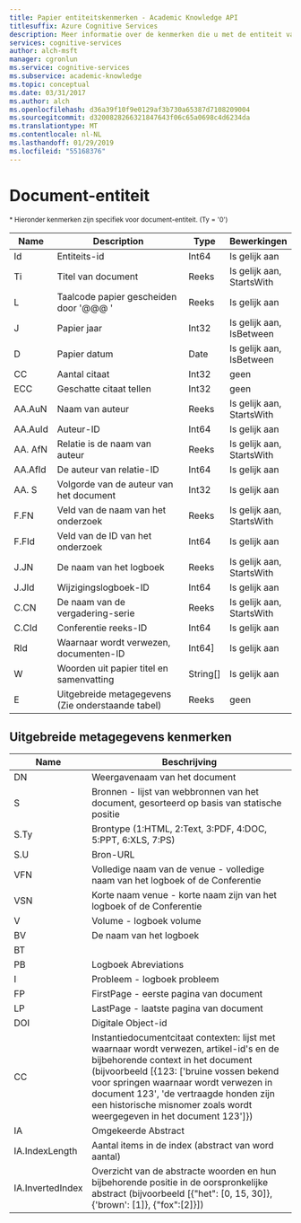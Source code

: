 ```yaml
---
title: Papier entiteitskenmerken - Academic Knowledge API
titlesuffix: Azure Cognitive Services
description: Meer informatie over de kenmerken die u met de entiteit van het document in de Academic Knowledge API gebruiken kunt.
services: cognitive-services
author: alch-msft
manager: cgronlun
ms.service: cognitive-services
ms.subservice: academic-knowledge
ms.topic: conceptual
ms.date: 03/31/2017
ms.author: alch
ms.openlocfilehash: d36a39f10f9e0129af3b730a65387d7108209004
ms.sourcegitcommit: d3200828266321847643f06c65a0698c4d6234da
ms.translationtype: MT
ms.contentlocale: nl-NL
ms.lasthandoff: 01/29/2019
ms.locfileid: "55168376"
---
```

# <a name="paper-entity"></a>Document-entiteit

<sub> * Hieronder kenmerken zijn specifiek voor document-entiteit. (Ty = '0') </sub>


Name    |Description                                        |Type       | Bewerkingen
------- | ------------------------------------------------- | --------- | ----------------------------
Id      |Entiteits-id                                          |Int64      |Is gelijk aan
Ti      |Titel van document                                        |Reeks     |Is gelijk aan,<br/>StartsWith
L       |Taalcode papier gescheiden door '\@@@ '            |Reeks     |Is gelijk aan
J       |Papier jaar                                         |Int32      |Is gelijk aan,<br/>IsBetween
D       |Papier datum                                         |Date       |Is gelijk aan,<br/>IsBetween
CC      |Aantal citaat                                     |Int32      |geen  
ECC     |Geschatte citaat tellen                           |Int32      |geen
AA.AuN  |Naam van auteur                                        |Reeks     |Is gelijk aan,<br/>StartsWith
AA.AuId |Auteur-ID                                          |Int64      |Is gelijk aan
AA. AfN  |Relatie is de naam van auteur                            |Reeks     |Is gelijk aan,<br/>StartsWith
AA.AfId |De auteur van relatie-ID                              |Int64      |Is gelijk aan
AA. S    |Volgorde van de auteur van het document                         |Int32      |Is gelijk aan
F.FN    |Veld van de naam van het onderzoek                                |Reeks     |Is gelijk aan,<br/>StartsWith
F.FId   |Veld van de ID van het onderzoek                                  |Int64      |Is gelijk aan
J.JN    |De naam van het logboek                                       |Reeks     |Is gelijk aan,<br/>StartsWith
J.JId   |Wijzigingslogboek-ID                                         |Int64      |Is gelijk aan
C.CN    |De naam van de vergadering-serie                             |Reeks     |Is gelijk aan,<br/>StartsWith
C.CId   |Conferentie reeks-ID                               |Int64      |Is gelijk aan
RId     |Waarnaar wordt verwezen, documenten-ID                              |Int64]    |Is gelijk aan
W       |Woorden uit papier titel en samenvatting                |String[]   |Is gelijk aan
E       |Uitgebreide metagegevens (Zie onderstaande tabel)                |Reeks     |geen  
        


## <a name="extended-metadata-attributes"></a>Uitgebreide metagegevens kenmerken ##

Name    | Beschrijving               
--------|---------------------------    
DN      | Weergavenaam van het document 
S       | Bronnen - lijst van webbronnen van het document, gesorteerd op basis van statische positie
S.Ty    | Brontype (1:HTML, 2:Text, 3:PDF, 4:DOC, 5:PPT, 6:XLS, 7:PS)
S.U     | Bron-URL
VFN     | Volledige naam van de venue - volledige naam van het logboek of de Conferentie
VSN     | Korte naam venue - korte naam zijn van het logboek of de Conferentie
V       | Volume - logboek volume
BV      | De naam van het logboek
BT      | 
PB      | Logboek Abreviations
I       | Probleem - logboek probleem
FP      | FirstPage - eerste pagina van document
LP      | LastPage - laatste pagina van document
DOI     | Digitale Object-id
CC      | Instantiedocumentcitaat contexten: lijst met waarnaar wordt verwezen, artikel-id's en de bijbehorende context in het document (bijvoorbeeld [{123: ['bruine vossen bekend voor springen waarnaar wordt verwezen in document 123', 'de vertraagde honden zijn een historische misnomer zoals wordt weergegeven in het document 123']})
IA      | Omgekeerde Abstract
IA.IndexLength| Aantal items in de index (abstract van word aantal)
IA.InvertedIndex| Overzicht van de abstracte woorden en hun bijbehorende positie in de oorspronkelijke abstract (bijvoorbeeld [{"het": [0, 15, 30]}, {'brown': [1]}, {"fox":[2]}])
